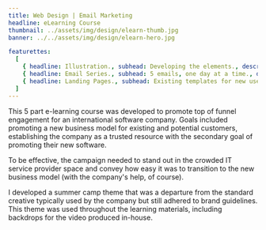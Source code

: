 ```yaml
---
title: Web Design | Email Marketing
headline: eLearning Course
thumbnail: ../assets/img/design/elearn-thumb.jpg
banner: ../../assets/img/design/elearn-hero.jpg

featurettes:
  [
    { headline: Illustration., subhead: Developing the elements., description: "Leaning heavily into the summer camp theme, I developed a series of vector badges using Adobe Illustrator to encourage users to continue through the 5 step learning path. Badges were included on the emails, landing pages, video and eBook promoting the company's cloud services software tool.", image: ../../assets/img/design/elearn-f1.png, imageAlt: cloud services provider knit badge },
    { headline: Email Series., subhead: 5 emails, one day at a time., description: "A total of 5 emails were created and sent out over a week regardless of when the user signed up to receive them. Emails were designed to render well on all devices, so busy business owners could review the content regardless of how they chose to view them. While the emails contained useful information on their own, the ultimate goal was to drive clicks through to the landing pages.", image: ../../assets/img/design/elearn-f2.jpg, imageAlt: Email collection },
    { headline: Landing Pages., subhead: Existing templates for new uses., description: "Leveraging existing landing page templates, the project included creating header banners to carry the summer camp theme through from the email. Here, users could take a deeper dive into educational content and have access to downloadable resources.", image: ../../assets/img/design/elearn-f3.jpg, imageAlt: landing page headers },
  ]
---
```


This 5 part e-learning course was developed to promote top of funnel engagement for an international software company. Goals included promoting a new business model for existing and potential customers, establishing the company as a trusted resource with the secondary goal of promoting their new software.

To be effective, the campaign needed to stand out in the crowded IT service provider space and convey how easy it was to transition to the new business model (with the company's help, of course).

I developed a summer camp theme that was a departure from the standard creative typically used by the company but still adhered to brand guidelines. This theme was used throughout the learning materials, including backdrops for the video produced in-house.
